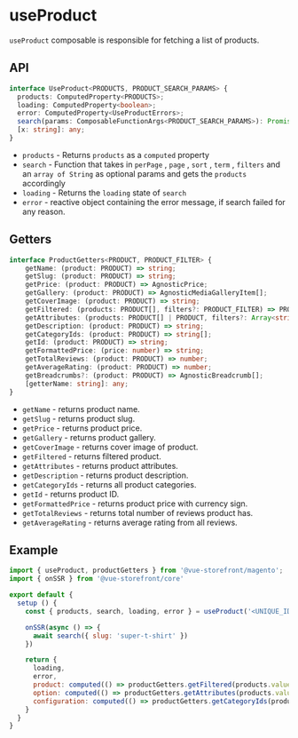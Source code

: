 # useProduct

`useProduct` composable is responsible for fetching a list of products.

## API

```typescript
interface UseProduct<PRODUCTS, PRODUCT_SEARCH_PARAMS> {
  products: ComputedProperty<PRODUCTS>;
  loading: ComputedProperty<boolean>;
  error: ComputedProperty<UseProductErrors>;
  search(params: ComposableFunctionArgs<PRODUCT_SEARCH_PARAMS>): Promise<void>;
  [x: string]: any;
}
```

* `products` - Returns `products` as a `computed` property
* `search` - Function that takes in `perPage` , `page` , `sort` , `term` , `filters` and an `array of String` as optional params and gets the `products` accordingly
* `loading` - Returns the `loading` state of `search`
* `error` - reactive object containing the error message, if search failed for any reason.

## Getters

```typescript
interface ProductGetters<PRODUCT, PRODUCT_FILTER> {
    getName: (product: PRODUCT) => string;
    getSlug: (product: PRODUCT) => string;
    getPrice: (product: PRODUCT) => AgnosticPrice;
    getGallery: (product: PRODUCT) => AgnosticMediaGalleryItem[];
    getCoverImage: (product: PRODUCT) => string;
    getFiltered: (products: PRODUCT[], filters?: PRODUCT_FILTER) => PRODUCT[];
    getAttributes: (products: PRODUCT[] | PRODUCT, filters?: Array<string>) => Record<string, AgnosticAttribute | string>;
    getDescription: (product: PRODUCT) => string;
    getCategoryIds: (product: PRODUCT) => string[];
    getId: (product: PRODUCT) => string;
    getFormattedPrice: (price: number) => string;
    getTotalReviews: (product: PRODUCT) => number;
    getAverageRating: (product: PRODUCT) => number;
    getBreadcrumbs?: (product: PRODUCT) => AgnosticBreadcrumb[];
    [getterName: string]: any;
}
```
* `getName` - returns product name.
* `getSlug` - returns product slug.
* `getPrice` - returns product price.
* `getGallery` - returns product gallery.
* `getCoverImage` - returns cover image of product.
* `getFiltered` - returns filtered product.
* `getAttributes` - returns product attributes.
* `getDescription` - returns product description.
* `getCategoryIds` - returns all product categories.
* `getId` - returns product ID.
* `getFormattedPrice` - returns product price with currency sign.
* `getTotalReviews` - returns total number of reviews product has.
* `getAverageRating` - returns average rating from all reviews.

## Example

```javascript
import { useProduct, productGetters } from '@vue-storefront/magento';
import { onSSR } from '@vue-storefront/core'

export default {
  setup () {
    const { products, search, loading, error } = useProduct('<UNIQUE_ID>');

    onSSR(async () => {
      await search({ slug: 'super-t-shirt' })
    })

    return {
      loading,
      error,
      product: computed(() => productGetters.getFiltered(products.value, { master: true, attributes: context.root.$route.query })[0]),
      option: computed(() => productGetters.getAttributes(products.value, ['color', 'size'])),
      configuration: computed(() => productGetters.getCategoryIds(product.value))
    }
  }
}
```
